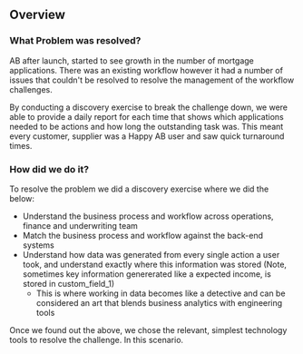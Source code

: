 ## Overview

### What Problem was resolved?

AB after launch, started to see growth in the number of mortgage applications. There was an existing workflow however it had a number of issues that couldn't be resolved to resolve the management of the workflow challenges.

By conducting a discovery exercise to break the challenge down, we were able to provide a daily report for each time that shows which applications needed to be actions and how long the outstanding task was. This meant every customer, supplier was a Happy AB user and saw quick turnaround times.


### How did we do it?

To resolve the problem we did a discovery exercise where we did the below:

- Understand the business process and workflow across operations, finance and underwriting team
- Match the business process and workflow against the back-end systems
- Understand how data was generated from every single action a user took, and understand exactly where this information was stored (Note, sometimes key information genererated like a expected income, is stored in custom_field_1) 
  - This is where working in data becomes like a detective and can be considered an art that blends business analytics with engineering tools

Once we found out the above, we chose the relevant, simplest technology tools to resolve the challenge. In this scenario.


